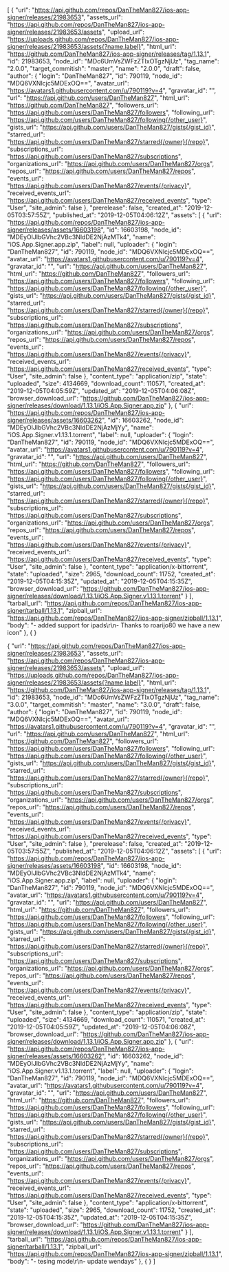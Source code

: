 [
  {
    "url": "https://api.github.com/repos/DanTheMan827/ios-app-signer/releases/21983653",
    "assets_url": "https://api.github.com/repos/DanTheMan827/ios-app-signer/releases/21983653/assets",
    "upload_url": "https://uploads.github.com/repos/DanTheMan827/ios-app-signer/releases/21983653/assets{?name,label}",
    "html_url": "https://github.com/DanTheMan827/ios-app-signer/releases/tag/1.13.1",
    "id": 21983653,
    "node_id": "MDc6UmVsZWFzZTIxOTgzNjUz",
    "tag_name": "2.0.0",
    "target_commitish": "master",
    "name": "2.0.0",
    "draft": false,
    "author": {
      "login": "DanTheMan827",
      "id": 790119,
      "node_id": "MDQ6VXNlcjc5MDExOQ==",
      "avatar_url": "https://avatars1.githubusercontent.com/u/790119?v=4",
      "gravatar_id": "",
      "url": "https://api.github.com/users/DanTheMan827",
      "html_url": "https://github.com/DanTheMan827",
      "followers_url": "https://api.github.com/users/DanTheMan827/followers",
      "following_url": "https://api.github.com/users/DanTheMan827/following{/other_user}",
      "gists_url": "https://api.github.com/users/DanTheMan827/gists{/gist_id}",
      "starred_url": "https://api.github.com/users/DanTheMan827/starred{/owner}{/repo}",
      "subscriptions_url": "https://api.github.com/users/DanTheMan827/subscriptions",
      "organizations_url": "https://api.github.com/users/DanTheMan827/orgs",
      "repos_url": "https://api.github.com/users/DanTheMan827/repos",
      "events_url": "https://api.github.com/users/DanTheMan827/events{/privacy}",
      "received_events_url": "https://api.github.com/users/DanTheMan827/received_events",
      "type": "User",
      "site_admin": false
    },
    "prerelease": false,
    "created_at": "2019-12-05T03:57:55Z",
    "published_at": "2019-12-05T04:06:12Z",
    "assets": [
      {
        "url": "https://api.github.com/repos/DanTheMan827/ios-app-signer/releases/assets/16603198",
        "id": 16603198,
        "node_id": "MDEyOlJlbGVhc2VBc3NldDE2NjAzMTk4",
        "name": "iOS.App.Signer.app.zip",
        "label": null,
        "uploader": {
          "login": "DanTheMan827",
          "id": 790119,
          "node_id": "MDQ6VXNlcjc5MDExOQ==",
          "avatar_url": "https://avatars1.githubusercontent.com/u/790119?v=4",
          "gravatar_id": "",
          "url": "https://api.github.com/users/DanTheMan827",
          "html_url": "https://github.com/DanTheMan827",
          "followers_url": "https://api.github.com/users/DanTheMan827/followers",
          "following_url": "https://api.github.com/users/DanTheMan827/following{/other_user}",
          "gists_url": "https://api.github.com/users/DanTheMan827/gists{/gist_id}",
          "starred_url": "https://api.github.com/users/DanTheMan827/starred{/owner}{/repo}",
          "subscriptions_url": "https://api.github.com/users/DanTheMan827/subscriptions",
          "organizations_url": "https://api.github.com/users/DanTheMan827/orgs",
          "repos_url": "https://api.github.com/users/DanTheMan827/repos",
          "events_url": "https://api.github.com/users/DanTheMan827/events{/privacy}",
          "received_events_url": "https://api.github.com/users/DanTheMan827/received_events",
          "type": "User",
          "site_admin": false
        },
        "content_type": "application/zip",
        "state": "uploaded",
        "size": 4134669,
        "download_count": 110571,
        "created_at": "2019-12-05T04:05:59Z",
        "updated_at": "2019-12-05T04:06:08Z",
        "browser_download_url": "https://github.com/DanTheMan827/ios-app-signer/releases/download/1.13.1/iOS.App.Signer.app.zip"
      },
      {
        "url": "https://api.github.com/repos/DanTheMan827/ios-app-signer/releases/assets/16603262",
        "id": 16603262,
        "node_id": "MDEyOlJlbGVhc2VBc3NldDE2NjAzMjYy",
        "name": "iOS.App.Signer.v1.13.1.torrent",
        "label": null,
        "uploader": {
          "login": "DanTheMan827",
          "id": 790119,
          "node_id": "MDQ6VXNlcjc5MDExOQ==",
          "avatar_url": "https://avatars1.githubusercontent.com/u/790119?v=4",
          "gravatar_id": "",
          "url": "https://api.github.com/users/DanTheMan827",
          "html_url": "https://github.com/DanTheMan827",
          "followers_url": "https://api.github.com/users/DanTheMan827/followers",
          "following_url": "https://api.github.com/users/DanTheMan827/following{/other_user}",
          "gists_url": "https://api.github.com/users/DanTheMan827/gists{/gist_id}",
          "starred_url": "https://api.github.com/users/DanTheMan827/starred{/owner}{/repo}",
          "subscriptions_url": "https://api.github.com/users/DanTheMan827/subscriptions",
          "organizations_url": "https://api.github.com/users/DanTheMan827/orgs",
          "repos_url": "https://api.github.com/users/DanTheMan827/repos",
          "events_url": "https://api.github.com/users/DanTheMan827/events{/privacy}",
          "received_events_url": "https://api.github.com/users/DanTheMan827/received_events",
          "type": "User",
          "site_admin": false
        },
        "content_type": "application/x-bittorrent",
        "state": "uploaded",
        "size": 2965,
        "download_count": 11752,
        "created_at": "2019-12-05T04:15:35Z",
        "updated_at": "2019-12-05T04:15:35Z",
        "browser_download_url": "https://github.com/DanTheMan827/ios-app-signer/releases/download/1.13.1/iOS.App.Signer.v1.13.1.torrent"
      }
    ],
    "tarball_url": "https://api.github.com/repos/DanTheMan827/ios-app-signer/tarball/1.13.1",
    "zipball_url": "https://api.github.com/repos/DanTheMan827/ios-app-signer/zipball/1.13.1",
    "body": "- added support for ipads\r\n- Thanks to roarijo80 we have a new icon"
  },
{
  }

  {
    "url": "https://api.github.com/repos/DanTheMan827/ios-app-signer/releases/21983653",
    "assets_url": "https://api.github.com/repos/DanTheMan827/ios-app-signer/releases/21983653/assets",
    "upload_url": "https://uploads.github.com/repos/DanTheMan827/ios-app-signer/releases/21983653/assets{?name,label}",
    "html_url": "https://github.com/DanTheMan827/ios-app-signer/releases/tag/1.13.1",
    "id": 21983653,
    "node_id": "MDc6UmVsZWFzZTIxOTgzNjUz",
    "tag_name": "3.0.0",
    "target_commitish": "master",
    "name": "3.0.0",
    "draft": false,
    "author": {
      "login": "DanTheMan827",
      "id": 790119,
      "node_id": "MDQ6VXNlcjc5MDExOQ==",
      "avatar_url": "https://avatars1.githubusercontent.com/u/790119?v=4",
      "gravatar_id": "",
      "url": "https://api.github.com/users/DanTheMan827",
      "html_url": "https://github.com/DanTheMan827",
      "followers_url": "https://api.github.com/users/DanTheMan827/followers",
      "following_url": "https://api.github.com/users/DanTheMan827/following{/other_user}",
      "gists_url": "https://api.github.com/users/DanTheMan827/gists{/gist_id}",
      "starred_url": "https://api.github.com/users/DanTheMan827/starred{/owner}{/repo}",
      "subscriptions_url": "https://api.github.com/users/DanTheMan827/subscriptions",
      "organizations_url": "https://api.github.com/users/DanTheMan827/orgs",
      "repos_url": "https://api.github.com/users/DanTheMan827/repos",
      "events_url": "https://api.github.com/users/DanTheMan827/events{/privacy}",
      "received_events_url": "https://api.github.com/users/DanTheMan827/received_events",
      "type": "User",
      "site_admin": false
    },
    "prerelease": false,
    "created_at": "2019-12-05T03:57:55Z",
    "published_at": "2019-12-05T04:06:12Z",
    "assets": [
      {
        "url": "https://api.github.com/repos/DanTheMan827/ios-app-signer/releases/assets/16603198",
        "id": 16603198,
        "node_id": "MDEyOlJlbGVhc2VBc3NldDE2NjAzMTk4",
        "name": "iOS.App.Signer.app.zip",
        "label": null,
        "uploader": {
          "login": "DanTheMan827",
          "id": 790119,
          "node_id": "MDQ6VXNlcjc5MDExOQ==",
          "avatar_url": "https://avatars1.githubusercontent.com/u/790119?v=4",
          "gravatar_id": "",
          "url": "https://api.github.com/users/DanTheMan827",
          "html_url": "https://github.com/DanTheMan827",
          "followers_url": "https://api.github.com/users/DanTheMan827/followers",
          "following_url": "https://api.github.com/users/DanTheMan827/following{/other_user}",
          "gists_url": "https://api.github.com/users/DanTheMan827/gists{/gist_id}",
          "starred_url": "https://api.github.com/users/DanTheMan827/starred{/owner}{/repo}",
          "subscriptions_url": "https://api.github.com/users/DanTheMan827/subscriptions",
          "organizations_url": "https://api.github.com/users/DanTheMan827/orgs",
          "repos_url": "https://api.github.com/users/DanTheMan827/repos",
          "events_url": "https://api.github.com/users/DanTheMan827/events{/privacy}",
          "received_events_url": "https://api.github.com/users/DanTheMan827/received_events",
          "type": "User",
          "site_admin": false
        },
        "content_type": "application/zip",
        "state": "uploaded",
        "size": 4134669,
        "download_count": 110571,
        "created_at": "2019-12-05T04:05:59Z",
        "updated_at": "2019-12-05T04:06:08Z",
        "browser_download_url": "https://github.com/DanTheMan827/ios-app-signer/releases/download/1.13.1/iOS.App.Signer.app.zip"
      },
      {
        "url": "https://api.github.com/repos/DanTheMan827/ios-app-signer/releases/assets/16603262",
        "id": 16603262,
        "node_id": "MDEyOlJlbGVhc2VBc3NldDE2NjAzMjYy",
        "name": "iOS.App.Signer.v1.13.1.torrent",
        "label": null,
        "uploader": {
          "login": "DanTheMan827",
          "id": 790119,
          "node_id": "MDQ6VXNlcjc5MDExOQ==",
          "avatar_url": "https://avatars1.githubusercontent.com/u/790119?v=4",
          "gravatar_id": "",
          "url": "https://api.github.com/users/DanTheMan827",
          "html_url": "https://github.com/DanTheMan827",
          "followers_url": "https://api.github.com/users/DanTheMan827/followers",
          "following_url": "https://api.github.com/users/DanTheMan827/following{/other_user}",
          "gists_url": "https://api.github.com/users/DanTheMan827/gists{/gist_id}",
          "starred_url": "https://api.github.com/users/DanTheMan827/starred{/owner}{/repo}",
          "subscriptions_url": "https://api.github.com/users/DanTheMan827/subscriptions",
          "organizations_url": "https://api.github.com/users/DanTheMan827/orgs",
          "repos_url": "https://api.github.com/users/DanTheMan827/repos",
          "events_url": "https://api.github.com/users/DanTheMan827/events{/privacy}",
          "received_events_url": "https://api.github.com/users/DanTheMan827/received_events",
          "type": "User",
          "site_admin": false
        },
        "content_type": "application/x-bittorrent",
        "state": "uploaded",
        "size": 2965,
        "download_count": 11752,
        "created_at": "2019-12-05T04:15:35Z",
        "updated_at": "2019-12-05T04:15:35Z",
        "browser_download_url": "https://github.com/DanTheMan827/ios-app-signer/releases/download/1.13.1/iOS.App.Signer.v1.13.1.torrent"
      }
    ],
    "tarball_url": "https://api.github.com/repos/DanTheMan827/ios-app-signer/tarball/1.13.1",
    "zipball_url": "https://api.github.com/repos/DanTheMan827/ios-app-signer/zipball/1.13.1",
    "body": "- tesing mode\r\n- update wendays"
  },
{
  }
]

